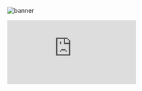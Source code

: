 ![banner](https://i.imgur.com/uhLqXBL.png)

![counter](https://www.websitecounterfree.com/c.php?d=4&id=38121&s=1)

<!--
**klppl/klppl** is a ✨ _special_ ✨ repository because its `README.md` (this file) appears on your GitHub profile.

Here are some ideas to get you started:

- 🔭 I’m currently working on ...
- 🌱 I’m currently learning ...
- 👯 I’m looking to collaborate on ...
- 🤔 I’m looking for help with ...
- 💬 Ask me about ...
- 📫 How to reach me: ...
- 😄 Pronouns: ...
- ⚡ Fun fact: ...
-->
